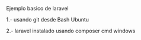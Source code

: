 Ejemplo basico de laravel

1.- usando git desde Bash Ubuntu 

2.- laravel instalado usando composer cmd windows 